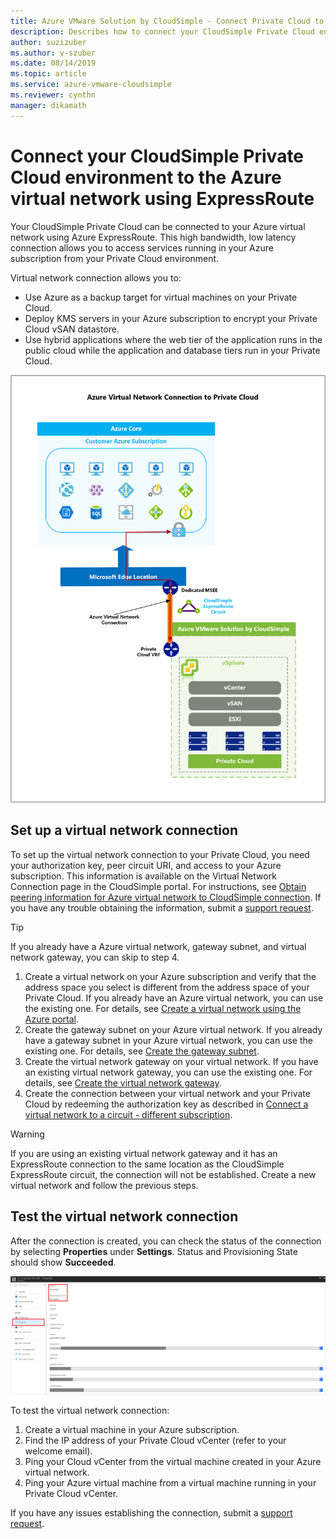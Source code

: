 ```yaml
--- 
title: Azure VMware Solution by CloudSimple - Connect Private Cloud to Azure network using ExpressRoute
description: Describes how to connect your CloudSimple Private Cloud environment to the Azure virtual network using ExpressRoute
author: suzizuber
ms.author: v-szuber
ms.date: 08/14/2019 
ms.topic: article 
ms.service: azure-vmware-cloudsimple 
ms.reviewer: cynthn 
manager: dikamath 
---
```


# Connect your CloudSimple Private Cloud environment to the Azure virtual network using ExpressRoute

Your CloudSimple Private Cloud can be connected to your Azure virtual network using Azure ExpressRoute.  This high bandwidth, low latency connection allows you to access services running in your Azure subscription from your Private Cloud environment.

Virtual network connection allows you to:

* Use Azure as a backup target for virtual machines on your Private Cloud.
* Deploy KMS servers in your Azure subscription to encrypt your Private Cloud vSAN datastore.
* Use hybrid applications where the web tier of the application runs in the public cloud while the application and database tiers run in your Private Cloud.

![Azure ExpressRoute Connection to virtual network](media/cloudsimple-azure-network-connection.png)

## Set up a virtual network connection

To set up the virtual network connection to your Private Cloud, you need your authorization key, peer circuit URI, and access to your Azure subscription. This information is available on the Virtual Network Connection page in the CloudSimple portal. For instructions, see [Obtain peering information for Azure virtual network to CloudSimple connection](virtual-network-connection.md). If you have any trouble obtaining the information, submit a <a href="https://portal.azure.com/#blade/Microsoft_Azure_Support/HelpAndSupportBlade/newsupportrequest" target="_blank">support request</a>.

> [!TIP]
> If you already have a Azure virtual network, gateway subnet, and virtual network gateway, you can skip to step 4.

1. Create a virtual network on your Azure subscription and verify that the address space you select is different from the address space of your Private Cloud.  If you already have an Azure virtual network, you can use the existing one.  For details, see [Create a virtual network using the Azure portal](../virtual-network/quick-create-portal.md).
2. Create the gateway subnet on your Azure virtual network.  If you already have a gateway subnet in your Azure virtual network, you can use the existing one. For details, see [Create the gateway subnet](../expressroute/expressroute-howto-add-gateway-portal-resource-manager.md#create-the-gateway-subnet).
3. Create the virtual network gateway on your virtual network.  If you have an existing virtual network gateway, you can use the existing one. For details, see [Create the virtual network gateway](../expressroute/expressroute-howto-add-gateway-portal-resource-manager.md#create-the-virtual-network-gateway).
4. Create the connection between your virtual network and your Private Cloud by redeeming the authorization key as described in [Connect a virtual network to a circuit - different subscription](../expressroute/expressroute-howto-linkvnet-portal-resource-manager.md#connect-a-vnet-to-a-circuit---different-subscription).

> [!WARNING]
> If you are using an existing virtual network gateway and it has an ExpressRoute connection to the same location as the CloudSimple ExpressRoute circuit, the connection will not be established.  Create a new virtual network and follow the previous steps.

## Test the virtual network connection

After the connection is created, you can check the status of the connection by selecting **Properties** under **Settings**.  Status and Provisioning State should show **Succeeded**.

![Connection Status](media/azure-expressroute-connection.png)

To test the virtual network connection:

1. Create a virtual machine in your Azure subscription.
2. Find the IP address of your Private Cloud vCenter (refer to your welcome email).
3. Ping your Cloud vCenter from the virtual machine created in your Azure virtual network.
4. Ping your Azure virtual machine from a virtual machine running in your Private Cloud vCenter.

If you have any issues establishing the connection, submit a <a href="https://portal.azure.com/#blade/Microsoft_Azure_Support/HelpAndSupportBlade/newsupportrequest" target="_blank">support request</a>.
